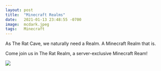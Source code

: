 ```yaml
---
layout: post
title:  "Minecraft Realms"
date:   2021-01-13 23:48:55 -0700
image:  mcdark.jpeg
tags:   Minecraft
---
```


As The Rat Cave, we naturally need a Realm. A Minecraft Realm that is.

Come join us in The Rat Realm, a server-exclusive Minecraft Ream! 

![]({{site.baseurl}}/img/mchouse.jpeg)

